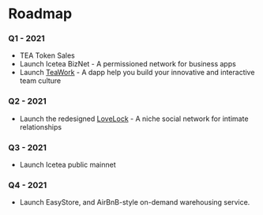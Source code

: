 # Roadmap

### Q1 - 2021
- TEA Token Sales
- Launch Icetea BizNet - A permissioned network for business apps
- Launch [TeaWork](https://teawork.io/ "TeaWork's Homepage") - A dapp help you build your innovative and interactive team culture 
### Q2 - 2021
- Launch the redesigned [LoveLock](https://lovelock.one/ "LoveLock's Homepage") - A niche social network for intimate relationships
### Q3 - 2021
- Launch Icetea public mainnet
### Q4 - 2021
- Launch EasyStore, and AirBnB-style on-demand warehousing service.
